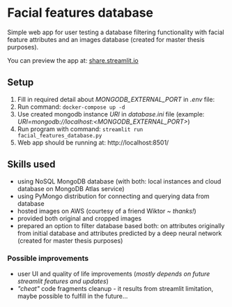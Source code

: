 # Facial features database

Simple web app for user testing a database filtering functionality with facial feature attributes and an images database (created for master thesis purposes).

You can preview the app at: [share.streamlit.io](https://share.streamlit.io/konradrydzak/facial-features-database/facial_features_database.py)

## Setup

1. Fill in required detail about *MONGODB_EXTERNAL_PORT* in *.env* file:
2. Run command: `docker-compose up -d`
3. Use created mongodb instance *URI* in *database.ini* file (example: *URI=mongodb://localhost:<MONGODB_EXTERNAL_PORT>*)
4. Run program with command: `streamlit run facial_features_database.py`
5. Web app should be running at: http://localhost:8501/

## Skills used

- using NoSQL MongoDB database (with both: local instances and cloud database on MongoDB Atlas service)
- using PyMongo distribution for connecting and querying data from database
- hosted images on AWS (courtesy of a friend Wiktor ~ *thanks!*)
- provided both original and cropped images 
- prepared an option to filter database based both: on attributes originally from initial database and attributes predicted by a deep neural network (created for master thesis purposes)

### Possible improvements

- user UI and quality of life improvements (*mostly depends on future streamlit features and updates*)
- *"cheat"* code fragments cleanup - it results from streamlit limitation, maybe possible to fulfill in the future...